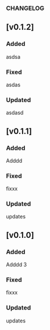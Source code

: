 ### CHANGELOG

## [v0.1.2]

### Added
asdsa
### Fixed
asdas
### Updated
asdasd
## [v0.1.1]

### Added
Adddd
### Fixed
fixxx
### Updated
updates

## [v0.1.0]

### Added
Adddd 3
### Fixed
fixxx
### Updated
updates

